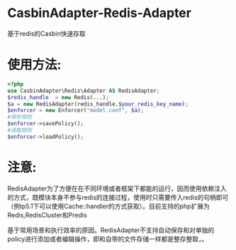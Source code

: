 # CasbinAdapter-Redis-Adapter
基于redis的Casbin快速存取

# 使用方法:

```php
<?php
use CasbinAdapter\Redis\Adapter AS RedisAdapter;
$redis_handle  = new Redis(...);
$a = new RedisAdapter(redis_handle,$your_redis_key_name);
$enforcer = new Enforcer("model.conf", $a);
#保存规则
$enforcer->savePolicy();
#读取规则
$enforcer->loadPolicy();
```

# 注意:

RedisAdapter为了方便在在不同环境或者框架下都能的运行，因而使用依赖注入的方式，既模块本身不参与redis的连接过程，使用时只需要传入redis的句柄即可（例tp5.1下可以使用Cache::handler的方式获取）。目前支持的php扩展为Redis,RedisCluster和Predis

基于常用场景和执行效率的原因。RedisAdapter不支持自动保存和对单独的policy进行添加或者编辑操作，即和自带的文件存储一样都是整存整取，。
